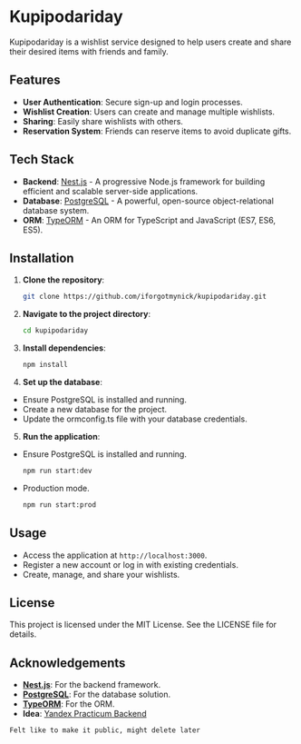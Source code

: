 # Kupipodariday

Kupipodariday is a wishlist service designed to help users create and share their desired items with friends and family.

## Features

- **User Authentication**: Secure sign-up and login processes.
- **Wishlist Creation**: Users can create and manage multiple wishlists.
- **Sharing**: Easily share wishlists with others.
- **Reservation System**: Friends can reserve items to avoid duplicate gifts.

## Tech Stack

- **Backend**: [Nest.js](https://nestjs.com/) - A progressive Node.js framework for building efficient and scalable server-side applications.
- **Database**: [PostgreSQL](https://www.postgresql.org/) - A powerful, open-source object-relational database system.
- **ORM**: [TypeORM](https://typeorm.io/) - An ORM for TypeScript and JavaScript (ES7, ES6, ES5).

## Installation

1. **Clone the repository**:

   ```bash
   git clone https://github.com/iforgotmynick/kupipodariday.git

2. **Navigate to the project directory**:

   ```bash
   cd kupipodariday

3. **Install dependencies**:

   ```bash
   npm install

4. **Set up the database**:
   
- Ensure PostgreSQL is installed and running.
- Create a new database for the project.
- Update the ormconfig.ts file with your database credentials.

5. **Run the application**:

- Ensure PostgreSQL is installed and running.
   ```bash
   npm run start:dev

- Production mode.
   ```bash
   npm run start:prod


## Usage
- Access the application at `http://localhost:3000`.
- Register a new account or log in with existing credentials.
- Create, manage, and share your wishlists.

## License
This project is licensed under the MIT License. See the LICENSE file for details.

## Acknowledgements
- **[Nest.js](https://nestjs.com/)**: For the backend framework.
- **[PostgreSQL](https://www.postgresql.org/)**: For the database solution.
- **[TypeORM](https://typeorm.io/)**: For the ORM.
- **Idea**: [Yandex Practicum Backend](https://practicum.yandex.ru/profile/backend-nodejs)


`Felt like to make it public, might delete later`
